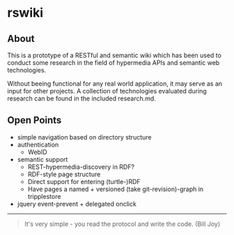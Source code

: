 rswiki
======

About
-----
This is a prototype of a RESTful and semantic wiki which has been used to conduct some research in
the field of hypermedia APIs and semantic web technologies. 

Without beeing functional for any real world application, it may serve as an input for other projects.
A collection of technologies evaluated during research can be found in the included research.md.

Open Points
-----------
* simple navigation based on directory structure
* authentication
    * WebID
* semantic support
    * REST-hypermedia-discovery in RDF?
    * RDF-style page structure
    * Direct support for entering (turtle-)RDF
    * Have pages a named + versioned (take git-revision)-graph in tripplestore
* jquery event-prevent + delegated onclick

----

> It's very simple -
> you read the protocol
> and write the code.
(Bill Joy) 
